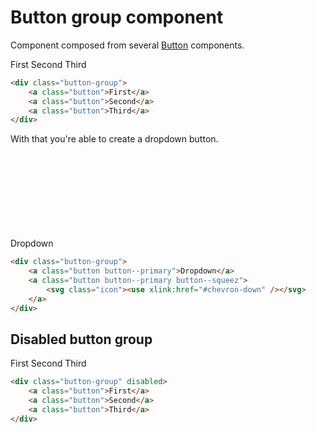 # Button group component

Component composed from several [Button](/components/button) components.

<div class="skittles-components-sample">
    <div class="button-group">
        <a class="button">First</a>
        <a class="button">Second</a>
        <a class="button">Third</a>
    </div>
</div>

```html
<div class="button-group">
    <a class="button">First</a>
    <a class="button">Second</a>
    <a class="button">Third</a>
</div>
```

With that you're able to create a dropdown button.

<div class="skittles-components-sample">
    <div class="button-group">
        <a class="button button--primary">Dropdown</a>
        <a class="button button--primary button--squeez">
            <svg class="icon"><use xlink:href="#chevron-down" /></svg>
        </a>
    </div>
</div>

```html
<div class="button-group">
    <a class="button button--primary">Dropdown</a>
    <a class="button button--primary button--squeez">
        <svg class="icon"><use xlink:href="#chevron-down" /></svg>
    </a>
</div>
```


## Disabled button group
<div class="skittles-components-sample">
    <div class="button-group" disabled>
        <a class="button">First</a>
        <a class="button">Second</a>
        <a class="button">Third</a>
    </div>
</div>

```html
<div class="button-group" disabled>
    <a class="button">First</a>
    <a class="button">Second</a>
    <a class="button">Third</a>
</div>
```

